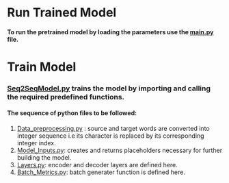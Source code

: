 # Run Trained Model
#### To run the pretrained model by loading the parameters use the [main.py](/main.py) file.

# Train Model
### [Seq2SeqModel.py](/Seq2SeqModel.py) trains the model by importing and calling the required predefined functions.
#### The sequence of python files to be followed:
1. [Data_preprocessing.py](/Data_preprocessing.py) : 
source and target words are converted into integer sequence i.e its character is replaced by its corresponding integer index.
2. [Model_Inputs.py](/Model_Inputs.py): 
creates and returns placeholders necessary for further building the model.
3. [Layers.py](/Layers.py): 
encoder and decoder layers are defined here.
4. [Batch_Metrics.py](/Batch_Metrics.py): 
batch generater function is defined here.
